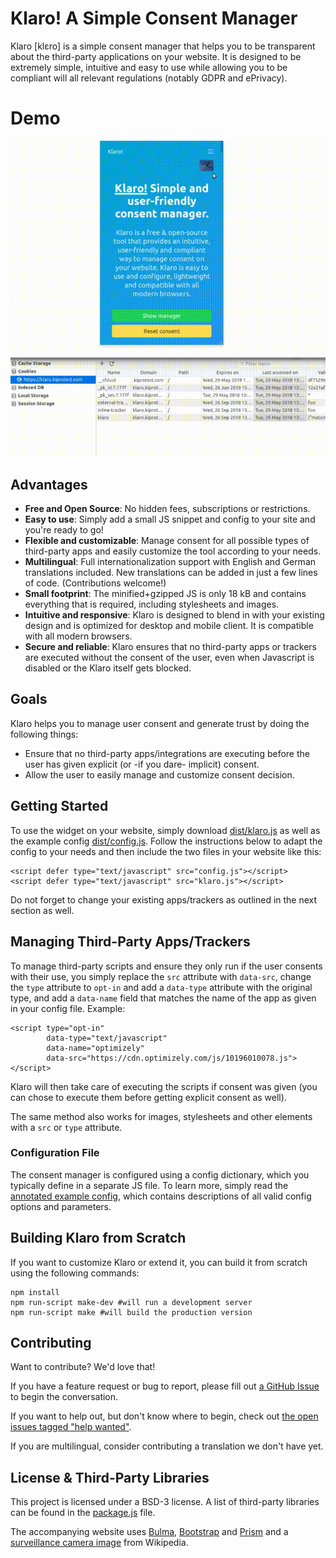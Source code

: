 # Klaro! A Simple Consent Manager

Klaro [klɛro] is a simple consent manager that helps you to be transparent about the
third-party applications on your website. It is designed to be extremely
simple, intuitive and easy to use while allowing you to be compliant will
all relevant regulations (notably GDPR and ePrivacy).

# Demo

![Klaro in Action](dist/assets/demo.gif)

## Advantages

* **Free and Open Source**: No hidden fees, subscriptions or restrictions.
* **Easy to use**: Simply add a small JS snippet and config to your site and
  you're ready to go!
* **Flexible and customizable**: Manage consent for all possible types of
  third-party apps and easily customize the tool according to your needs.
* **Multilingual**: Full internationalization support with English and
  German translations included. New translations can be added in just a few
  lines of code. (Contributions welcome!)
* **Small footprint**: The minified+gzipped JS is only 18 kB and contains
  everything that is required, including stylesheets and images.
* **Intuitive and responsive**: Klaro is designed to blend in with
  your existing design and is optimized for desktop and mobile client. It is
  compatible with all modern browsers.
* **Secure and reliable**: Klaro ensures that no third-party apps or
  trackers are executed without the consent of the user, even when
  Javascript is disabled or the Klaro itself gets blocked.

## Goals

Klaro helps you to manage user consent and generate trust by doing the following things:

* Ensure that no third-party apps/integrations are executing before the user
  has given explicit (or -if you dare- implicit) consent.
* Allow the user to easily manage and customize consent decision.


## Getting Started

To use the widget on your website, simply download [dist/klaro.js](dist/klaro.js)
as well as the example config [dist/config.js](dist/config.js). Follow the
instructions below to adapt the config to your needs and then include
the two files in your website like this:

    <script defer type="text/javascript" src="config.js"></script>
    <script defer type="text/javascript" src="klaro.js"></script>

Do not forget to change your existing apps/trackers as outlined in the next
section as well.

## Managing Third-Party Apps/Trackers

To manage third-party scripts and ensure they only run if the user consents
with their use, you simply replace the `src` attribute with `data-src`,
change the `type` attribute to `opt-in` and add a `data-type` attribute with
the original type, and add a `data-name` field that matches the name of the app
as given in your config file. Example:

    <script type="opt-in"
            data-type="text/javascript"
            data-name="optimizely"
            data-src="https://cdn.optimizely.com/js/10196010078.js">
    </script>

Klaro will then take care of executing the scripts if consent was
given (you can chose to execute them before getting explicit consent as well).

The same method also works for images, stylesheets and other elements with
a `src` or `type` attribute.

### Configuration File

The consent manager is configured using a config dictionary, which you typically
define in a separate JS file. To learn more, simply read the
[annotated example config](dist/config.js), which contains descriptions of
all valid config options and parameters.

## Building Klaro from Scratch

If you want to customize Klaro or extend it,
you can build it from scratch using the following commands:

    npm install
    npm run-script make-dev #will run a development server
    npm run-script make #will build the production version

## Contributing

Want to contribute? We'd love that!

If you have a feature request or bug to report, please fill out [a 
GitHub Issue](https://github.com/KIProtect/klaro/issues) to begin the conversation.

If you want to help out, but don't know where to begin, check out [the open 
issues tagged "help wanted"](https://github.com/KIProtect/klaro/labels/help%20wanted).

If you are multilingual, consider contributing a translation we don't have yet. 

## License & Third-Party Libraries

This project is licensed under a BSD-3 license. A list of third-party libraries
can be found in the [package.js](package.js) file.

The accompanying website
uses [Bulma](https://bulma.io), [Bootstrap](https://getbootstrap.com)
and [Prism](http://prismjs.com/) and a [surveillance camera image](https://upload.wikimedia.org/wikipedia/commons/5/56/Surveillance-camera.png)
from Wikipedia.
